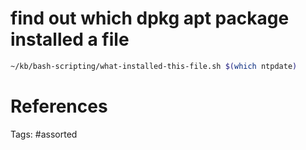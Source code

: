 # find out which dpkg apt package installed a file
```bash
~/kb/bash-scripting/what-installed-this-file.sh $(which ntpdate)
```

# References

Tags:
    #assorted

